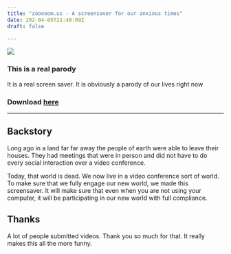 ```yaml
---
title: "zooooom.us - A screensaver for our anxious times"
date: 202-04-05T21:48:09Z
draft: false

---
```


![](/images/screenshot.jpg)

### This is a real parody 

It is a real screen saver. It is obviously a parody of our lives right now


### Download [here](builds/zooooom.0.001.zip) 

-----

## Backstory

Long ago in a land far far away the people of earth were able to leave their houses. They had meetings that were in person and did not have to do every social interaction over a video conference. 

Today, that world is dead. We now live in a video conference sort of world. To make sure that we fully engage our new world, we made this screensaver. It will make sure that even when you are not using your computer, it will be participating in our new world with full compliance. 


## Thanks

A lot of people submitted videos. Thank you so much for that. It really makes this all the more funny. 


